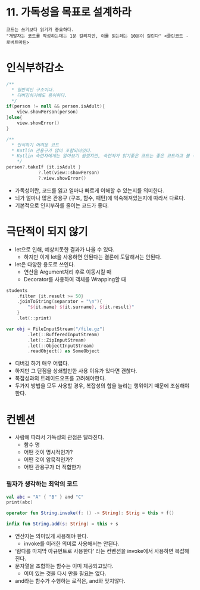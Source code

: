 # 11. 가독성을 목표로 설계하라
```
코드는 쓰기보다 읽기가 중요하다.
"개발자는 코드를 작성하는데는 1분 걸리지만, 이를 읽는데는 10분이 걸린다" <클린코드 - 로버트마틴>
```

# 인식부하감소
```kotlin
/**
  * 일반적인 구조이다.
  * 디버깅하기에도 용이하다.
  */
if(person != null && person.isAdult){
	view.showPerson(person)
}else{
	view.showError()
}

/**
  * 인식하기 어려운 코드
  * Kotlin 관용구가 많이 포함되어있다.
  * Kotlin 숙련자에게는 알아보기 쉽겠지만, 숙련자가 읽기좋은 코드는 좋은 코드라고 볼 수 없다.
	*/ 
person?.takeIf {it.isAdult }
			?.let(view::showPerson)
			?.view.showError()
```
- 가독성이란, 코드를 읽고 얼마나 빠르게 이해할 수 있는지를 의미한다.
- 뇌가 얼마나 많은 관용구 (구조, 함수, 패턴)에 익숙해져있는지에 따라서 다르다.
- 기본적으로 인지부하를 줄이는 코드가 좋다.

# 극단적이 되지 않기
- let으로 인해, 예상치못한 결과가 나올 수 있다.
    - 하지만 이게 let을 사용하면 안된다는 결론에 도달해서는 안된다.
- let은 다양한 용도로 쓰인다.
    - 연산을 Argument처리 후로 이동시킬 때
    - Decorator를 사용하여 객체를 Wrapping할 때

```kotlin
students
	.filter {it.result >= 50}
	.joinToString(separator = "\n"){
		"${it.name} ${it.surname}, ${it.result}"
	}
	.let(::print)

var obj = FileInputStream("/file.gz")
		.let(::BufferedInputStream)
		.let(::ZipInputStream)
		.let(::ObjectInputStream)
		.readObject() as SomeObject
```
- 디버깅 하기 매우 어렵다.
- 하지만 그 단점을 상쇄할만한 사용 이유가 있다면 괜찮다.
- 복잡성과의 트레이드오프를 고려해야한다.
- 두가지 방법을 모두 사용할 경우, 복잡성의 합을 늘리는 행위이기 때문에 조심해야한다.

# 컨벤션
- 사람에 따라서 가독성의 관점은 달라진다.
    - 함수 명
    - 어떤 것이 명시적인가?
    - 어떤 것이 암묵적인가?
    - 어떤 관용구가 더 적합한가

### 필자가 생각하는 최악의 코드
```kotlin
val abc = "A" { "B" } and "C"
print(abc)

operator fun String.invoke(f: () -> String): Strig = this + f()

infix fun String.add(s: String) = this + s 
```
- 연산자는 의미있게 사용해야 한다.
    - invoke를 이러한 의미로 사용해서는 안된다.
- ‘람다를 마지막 아규먼트로 사용한다’ 라는 컨벤션을 invoke에서 사용하면 복잡해진다.
- 문자열을 조합하는 함수는 이미 제공되고있다.
    - 이미 있는 것을 다시 만들 필요는 없다.
- and라는 함수가 수행하는 로직은, and와 맞지않다.